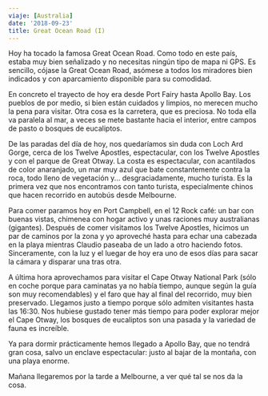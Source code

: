 ```yaml
---
viaje: [Australia]
date: '2018-09-23'
title: Great Ocean Road (I)
---
```

Hoy ha tocado la famosa Great Ocean Road. Como todo en este país, estaba muy bien señalizado y no necesitas ningún tipo de mapa ni GPS. Es sencillo, cójase la Great Ocean Road, asómese a todos los miradores bien indicados y con aparcamiento disponible para su comodidad. 

En concreto el trayecto de hoy era desde Port Fairy hasta Apollo Bay. Los pueblos de por medio, si bien están cuidados y limpios, no merecen mucho la pena para visitar. Otra cosa es la carretera, que es preciosa. No toda ella va paralela al mar, a veces se mete bastante hacia el interior, entre campos de pasto o bosques de eucaliptos.

De las paradas del día de hoy, nos quedaríamos sin duda con Loch Ard Gorge, cerca de los Twelve Apostles, espectacular, con los Twelve Apostles y con el parque de Great Otway. La costa es espectacular, con acantilados de color anaranjado, un mar muy azul que bate constantemente contra la roca, todo lleno de vegetación y... desgraciadamente, mucho turista. Es la primera vez que nos encontramos con tanto turista, especialmente chinos que hacen recorrido en autobús desde Melbourne. 

Para comer paramos hoy en Port Campbell, en el 12 Rock café: un bar con buenas vistas, chimenea con hogar activo y unas raciones muy australianas (gigantes). Después de comer visitamos los Twelve Apostles, hicimos un par de caminos por la zona y yo aproveché hasta para echar una cabezada en la playa mientras Claudio paseaba de un lado a otro haciendo fotos. Sinceramente, con la luz y el luegar de hoy era uno de esos días para sacar la cámara y disparar una tras otra. 

A última hora aprovechamos para visitar el Cape Otway National Park (sólo en coche porque para caminatas ya no había tiempo, aunque según la guía son muy recomendables) y el faro que hay al final del recorrido, muy bien preservado. Llegamos justo a tiempo porque sólo admiten visitantes hasta las 16:30. Nos hubiese gustado tener más tiempo para poder explorar mejor el Cape Otway, los bosques de eucaliptos son una pasada y la variedad de fauna es increíble.

Ya para dormir prácticamente hemos llegado a Apollo Bay, que no tendrá gran cosa, salvo un enclave espectacular: justo al bajar de la montaña, con una playa enorme.

Mañana llegaremos por la tarde a Melbourne, a ver qué tal se nos da la cosa.